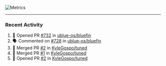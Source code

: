 ![Metrics](https://metrics.lecoq.io/KyleGospo?template=classic&base=header%2C%20activity%2C%20community%2C%20repositories%2C%20metadata&base.indepth=false&base.hireable=false&base.skip=false&config.timezone=America%2FLos_Angeles)

---
### Recent Activity
<!--START_SECTION:activity-->
1. 💪 Opened PR [#732](https://github.com/ublue-os/bluefin/pull/732) in [ublue-os/bluefin](https://github.com/ublue-os/bluefin)
2. 🗣 Commented on [#728](https://github.com/ublue-os/bluefin/pull/728#issuecomment-1857151501) in [ublue-os/bluefin](https://github.com/ublue-os/bluefin)
3. 🎉 Merged PR [#2](https://github.com/KyleGospo/tuned/pull/2) in [KyleGospo/tuned](https://github.com/KyleGospo/tuned)
4. 🎉 Merged PR [#1](https://github.com/KyleGospo/tuned/pull/1) in [KyleGospo/tuned](https://github.com/KyleGospo/tuned)
5. 💪 Opened PR [#2](https://github.com/KyleGospo/tuned/pull/2) in [KyleGospo/tuned](https://github.com/KyleGospo/tuned)
<!--END_SECTION:activity-->
